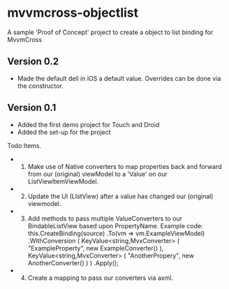 mvvmcross-objectlist
====================

A sample 'Proof of Concept' project to create a object to list binding for MvvmCross

## Version 0.2
- Made the default dell in iOS a default value. Overrides can be done via the constructor.
 
## Version 0.1
- Added the first demo project for Touch and Droid
- Added the set-up for the project


Todo Items. 

- 1) Make use of Native converters to map properties back and forward from 
     our (original) viewModel to a 'Value' on our ListViewItemViewModel.
- 2) Update the UI (LIstView) after a value has changed our (original) viewmodel. 
- 3) Add methods to pass multiple ValueConverters to our BindableListView based upon PropertyName. 
     Example code:
     	this.CreateBinding(source)
			.To<ExampleOverviewViewModel>(vm => vm.ExampleViewModel)
			.WithConversion ( 
				KeyValue<string,MvxConverter> ( "ExampleProperty", new ExampleConverter() ),
				KeyValue<string,MvxConverter> ( "AnotherPropery", new AnotherConverter() ) 
			)
			.Apply();
- 4) Create a mapping to pass our converters via axml. 
 
